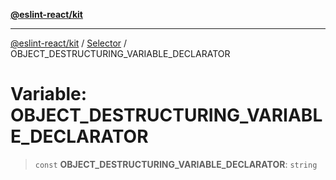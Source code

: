 [**@eslint-react/kit**](../../../../README.md)

***

[@eslint-react/kit](../../../../README.md) / [Selector](../README.md) / OBJECT\_DESTRUCTURING\_VARIABLE\_DECLARATOR

# Variable: OBJECT\_DESTRUCTURING\_VARIABLE\_DECLARATOR

> `const` **OBJECT\_DESTRUCTURING\_VARIABLE\_DECLARATOR**: `string`
